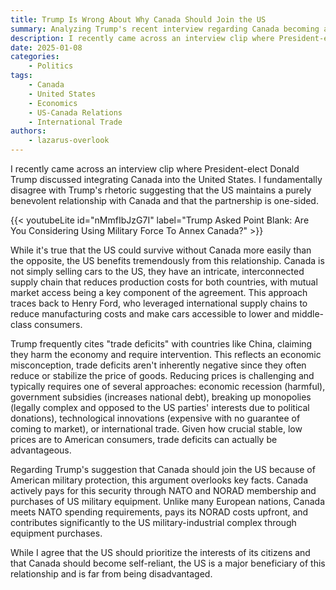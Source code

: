 ```yaml
---
title: Trump Is Wrong About Why Canada Should Join the US
summary: Analyzing Trump's recent interview regarding Canada becoming a US state.
description: I recently came across an interview clip where President-elect Donald Trump discussed integrating Canada into the United States. I fundamentally disagree with Trump's rhetoric suggesting that the US maintains a purely benevolent relationship with Canada and that the partnership is one-sided.
date: 2025-01-08
categories:
    - Politics
tags:
    - Canada
    - United States
    - Economics
    - US-Canada Relations
    - International Trade
authors:
    - lazarus-overlook
---
```


I recently came across an interview clip where President-elect Donald Trump discussed integrating Canada into the United States. I fundamentally disagree with Trump's rhetoric suggesting that the US maintains a purely benevolent relationship with Canada and that the partnership is one-sided.

{{< youtubeLite id="nMmfIbJzG7I" label="Trump Asked Point Blank: Are You Considering Using Military Force To Annex Canada?" >}}

While it's true that the US could survive without Canada more easily than the opposite, the US benefits tremendously from this relationship. Canada is not simply selling cars to the US, they have an intricate, interconnected supply chain that reduces production costs for both countries, with mutual market access being a key component of the agreement. This approach traces back to Henry Ford, who leveraged international supply chains to reduce manufacturing costs and make cars accessible to lower and middle-class consumers.

Trump frequently cites "trade deficits" with countries like China, claiming they harm the economy and require intervention. This reflects an economic misconception, trade deficits aren't inherently negative since they often reduce or stabilize the price of goods. Reducing prices is challenging and typically requires one of several approaches: economic recession (harmful), government subsidies (increases national debt), breaking up monopolies (legally complex and opposed to the US parties' interests due to political donations), technological innovations (expensive with no guarantee of coming to market), or international trade. Given how crucial stable, low prices are to American consumers, trade deficits can actually be advantageous.

Regarding Trump's suggestion that Canada should join the US because of American military protection, this argument overlooks key facts. Canada actively pays for this security through NATO and NORAD membership and purchases of US military equipment. Unlike many European nations, Canada meets NATO spending requirements, pays its NORAD costs upfront, and contributes significantly to the US military-industrial complex through equipment purchases.

While I agree that the US should prioritize the interests of its citizens and that Canada should become self-reliant, the US is a major beneficiary of this relationship and is far from being disadvantaged.
